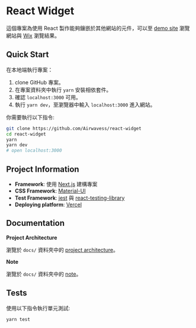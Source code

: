 # React Widget

這個專案為使用 React 製作能夠鑲嵌於其他網站的元件，可以至 [demo site](https://react-widget.vercel.app/) 瀏覽網站與 [Wix](https://prairie5270.wixsite.com/mysite) 瀏覽結果。

## Quick Start

在本地端執行專案：

1. clone GitHub 專案。
2. 在專案資料夾中執行 `yarn` 安裝相依套件。
3. 確認 `localhost:3000` 可用。
4. 執行 `yarn dev`，至瀏覽器中輸入 `localhost:3000` 進入網站。

你需要執行以下指令:

```bash
git clone https://github.com/Airwavess/react-widget
cd react-widget
yarn
yarn dev
# open localhost:3000
```

## Project Information

* **Framework**: 使用 [Next.js](https://nextjs.org/) 建構專案
* **CSS Framework**: [Material-UI](https://material-ui.com/)
* **Test Framework**: [jest](https://jestjs.io/) 與 [react-testing-library](https://testing-library.com/docs/react-testing-library/intro)
* **Deploying platform**: [Vercel](https://vercel.com/)

## Documentation

**Project Architecture**

瀏覽於 `docs/` 資料夾中的 [project architecture](./docs/architecture.md)。

**Note**

瀏覽於 `docs/` 資料夾中的 [note](./docs/note.md)。

## Tests

使用以下指令執行單元測試:

```bash
yarn test
```
